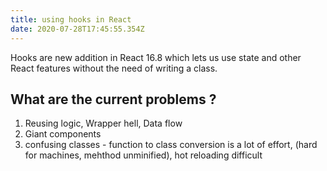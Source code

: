 ```yaml
---
title: using hooks in React
date: 2020-07-28T17:45:55.354Z
---
```


Hooks are new addition in React 16.8 which lets us use state and other React features without the need of writing a class.

## What are the current problems ? 
1. Reusing logic, Wrapper hell, Data flow
1. Giant components
1. confusing classes - function to class conversion is a lot of effort, (hard for machines, mehthod unminified), hot reloading difficult